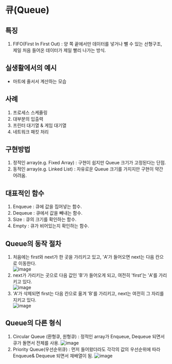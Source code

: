 # 큐(Queue)

## 특징
1. FIFO(First In First Out) : 양 쪽 끝에서만 데이터를 넣거나 뺄 수 있는 선형구조, 제일 처음 들어온 데이터가 제일 빨리 나가는 방식.

## 실생활에서의 예시
- 마트에 줄서서 계산하는 모습

## 사례
1. 프로세스 스케쥴링
2. 대부분의 입출력
3. 프린터 대기열 & 게임 대기열
4. 네트워크 패킷 처리

## 구현방법
1. 정적인 array(e.g. Fixed Array) : 구현이 쉽지만 Queue 크기가 고정된다는 단점.
2. 동적인 array(e.g. Linked List) : 자유로운 Queue  크기를 가지지만 구현이 약간 어려움.

## 대표적인 함수
1. Enqueue : 큐에 값을 집어넣는 함수.
2. Dequeue : 큐에서 값을 빼내는 함수.
3. Size : 큐의 크기를 확인하는 함수.
4. Empty : 큐가 비어있는지 확인하는 함수.

## Queue의 동작 절차
1. 처음에는 first와 next가 한 곳을 가리키고 있고, 'A'가 들어오면 next는 다음 칸으로 이동한다.<br>
![image](https://user-images.githubusercontent.com/74750848/119846185-e07e7f80-bf44-11eb-9548-98ab6c8083b7.png)
2. next가 가리키는 곳으로 다음 값인 'B'가 들어오게 되고, 여전히 'first'는 'A'를 가리키고 있다.<br>
![image](https://user-images.githubusercontent.com/74750848/119846272-f3914f80-bf44-11eb-9729-6a6a3b4b914c.png)
3. 'A'가 삭제되면 first는 다음 칸으로 옮겨 'B'를 가리키고, next는 여전히 그 자리를 지키고 있다.<br>
![image](https://user-images.githubusercontent.com/74750848/119846684-51be3280-bf45-11eb-8c54-4a31edf7c805.png)

## Queue의 다른 형식
1. Circular Queue (환형큐, 원형큐) : 정적인 array가 Enqueue, Dequeue 되면서 큐가 돌면서 전체를 사용.
![image](https://user-images.githubusercontent.com/74750848/119847032-9b0e8200-bf45-11eb-8dc1-9f2e46e8c87f.png)
2. Priority Queue(우선순위큐) : 먼저 들어왔더라도 각각의 값의 우선순위에 따라 Enqueue& Dequeue 되면서 재배열이 됨.
![image](https://user-images.githubusercontent.com/74750848/119847121-aa8dcb00-bf45-11eb-86da-48af11a6329e.png)

